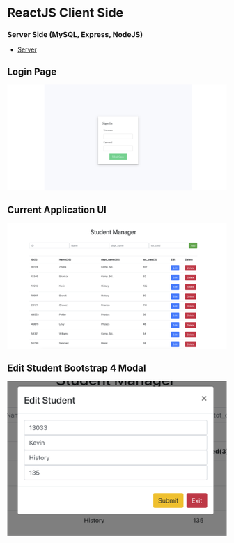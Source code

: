 # ReactJS Client Side
### Server Side (MySQL, Express, NodeJS)
 - [Server](https://github.com/kkemmere/Student-Manager-API/blob/main/READMEE.md)
 
## Login Page 
![Login](https://github.com/kkemmere/Student-Manager-API/blob/main/images/Screen%20Shot%202022-10-17%20at%209.58.41%20PM.png)
<br/>

## Current Application UI 
![React](https://github.com/kkemmere/Student-Manager-API/blob/main/images/Screen%20Shot%202022-07-24%20at%206.14.41%20PM.png)
<br/>

## Edit Student Bootstrap 4 Modal
![Modal](https://github.com/kkemmere/Student-Manager-API/blob/main/images/Screen%20Shot%202022-07-26%20at%204.07.29%20PM.png)
<br/>
